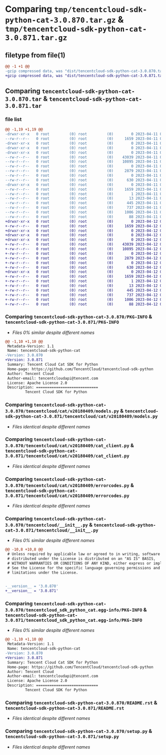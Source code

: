 # Comparing `tmp/tencentcloud-sdk-python-cat-3.0.870.tar.gz` & `tmp/tencentcloud-sdk-python-cat-3.0.871.tar.gz`

## filetype from file(1)

```diff
@@ -1 +1 @@
-gzip compressed data, was "dist/tencentcloud-sdk-python-cat-3.0.870.tar", last modified: Tue Apr 11 03:25:10 2023, max compression
+gzip compressed data, was "dist/tencentcloud-sdk-python-cat-3.0.871.tar", last modified: Wed Apr 12 00:18:12 2023, max compression
```

## Comparing `tencentcloud-sdk-python-cat-3.0.870.tar` & `tencentcloud-sdk-python-cat-3.0.871.tar`

### file list

```diff
@@ -1,19 +1,19 @@
-drwxr-xr-x   0 root         (0) root         (0)        0 2023-04-11 03:25:10.000000 tencentcloud-sdk-python-cat-3.0.870/
--rw-r--r--   0 root         (0) root         (0)     1659 2023-04-11 03:25:10.000000 tencentcloud-sdk-python-cat-3.0.870/PKG-INFO
-drwxr-xr-x   0 root         (0) root         (0)        0 2023-04-11 03:25:10.000000 tencentcloud-sdk-python-cat-3.0.870/tencentcloud/
-drwxr-xr-x   0 root         (0) root         (0)        0 2023-04-11 03:25:10.000000 tencentcloud-sdk-python-cat-3.0.870/tencentcloud/cat/
-drwxr-xr-x   0 root         (0) root         (0)        0 2023-04-11 03:25:10.000000 tencentcloud-sdk-python-cat-3.0.870/tencentcloud/cat/v20180409/
--rw-r--r--   0 root         (0) root         (0)    43039 2023-04-11 03:25:10.000000 tencentcloud-sdk-python-cat-3.0.870/tencentcloud/cat/v20180409/models.py
--rw-r--r--   0 root         (0) root         (0)    10895 2023-04-11 03:25:10.000000 tencentcloud-sdk-python-cat-3.0.870/tencentcloud/cat/v20180409/cat_client.py
--rw-r--r--   0 root         (0) root         (0)        0 2023-04-11 03:25:10.000000 tencentcloud-sdk-python-cat-3.0.870/tencentcloud/cat/v20180409/__init__.py
--rw-r--r--   0 root         (0) root         (0)     2879 2023-04-11 03:25:10.000000 tencentcloud-sdk-python-cat-3.0.870/tencentcloud/cat/v20180409/errorcodes.py
--rw-r--r--   0 root         (0) root         (0)        0 2023-04-11 03:25:10.000000 tencentcloud-sdk-python-cat-3.0.870/tencentcloud/cat/__init__.py
--rw-r--r--   0 root         (0) root         (0)      630 2023-04-11 03:25:10.000000 tencentcloud-sdk-python-cat-3.0.870/tencentcloud/__init__.py
-drwxr-xr-x   0 root         (0) root         (0)        0 2023-04-11 03:25:10.000000 tencentcloud-sdk-python-cat-3.0.870/tencentcloud_sdk_python_cat.egg-info/
--rw-r--r--   0 root         (0) root         (0)     1659 2023-04-11 03:25:10.000000 tencentcloud-sdk-python-cat-3.0.870/tencentcloud_sdk_python_cat.egg-info/PKG-INFO
--rw-r--r--   0 root         (0) root         (0)        1 2023-04-11 03:25:10.000000 tencentcloud-sdk-python-cat-3.0.870/tencentcloud_sdk_python_cat.egg-info/dependency_links.txt
--rw-r--r--   0 root         (0) root         (0)       13 2023-04-11 03:25:10.000000 tencentcloud-sdk-python-cat-3.0.870/tencentcloud_sdk_python_cat.egg-info/top_level.txt
--rw-r--r--   0 root         (0) root         (0)      445 2023-04-11 03:25:10.000000 tencentcloud-sdk-python-cat-3.0.870/tencentcloud_sdk_python_cat.egg-info/SOURCES.txt
--rw-r--r--   0 root         (0) root         (0)      737 2023-04-11 03:25:10.000000 tencentcloud-sdk-python-cat-3.0.870/README.rst
--rw-r--r--   0 root         (0) root         (0)     1006 2023-04-11 03:25:10.000000 tencentcloud-sdk-python-cat-3.0.870/setup.py
--rw-r--r--   0 root         (0) root         (0)       88 2023-04-11 03:25:10.000000 tencentcloud-sdk-python-cat-3.0.870/setup.cfg
+drwxr-xr-x   0 root         (0) root         (0)        0 2023-04-12 00:18:12.000000 tencentcloud-sdk-python-cat-3.0.871/
+-rw-r--r--   0 root         (0) root         (0)     1659 2023-04-12 00:18:12.000000 tencentcloud-sdk-python-cat-3.0.871/PKG-INFO
+drwxr-xr-x   0 root         (0) root         (0)        0 2023-04-12 00:18:12.000000 tencentcloud-sdk-python-cat-3.0.871/tencentcloud/
+drwxr-xr-x   0 root         (0) root         (0)        0 2023-04-12 00:18:12.000000 tencentcloud-sdk-python-cat-3.0.871/tencentcloud/cat/
+drwxr-xr-x   0 root         (0) root         (0)        0 2023-04-12 00:18:12.000000 tencentcloud-sdk-python-cat-3.0.871/tencentcloud/cat/v20180409/
+-rw-r--r--   0 root         (0) root         (0)    43039 2023-04-12 00:18:12.000000 tencentcloud-sdk-python-cat-3.0.871/tencentcloud/cat/v20180409/models.py
+-rw-r--r--   0 root         (0) root         (0)    10895 2023-04-12 00:18:12.000000 tencentcloud-sdk-python-cat-3.0.871/tencentcloud/cat/v20180409/cat_client.py
+-rw-r--r--   0 root         (0) root         (0)        0 2023-04-12 00:18:12.000000 tencentcloud-sdk-python-cat-3.0.871/tencentcloud/cat/v20180409/__init__.py
+-rw-r--r--   0 root         (0) root         (0)     2879 2023-04-12 00:18:12.000000 tencentcloud-sdk-python-cat-3.0.871/tencentcloud/cat/v20180409/errorcodes.py
+-rw-r--r--   0 root         (0) root         (0)        0 2023-04-12 00:18:12.000000 tencentcloud-sdk-python-cat-3.0.871/tencentcloud/cat/__init__.py
+-rw-r--r--   0 root         (0) root         (0)      630 2023-04-12 00:18:12.000000 tencentcloud-sdk-python-cat-3.0.871/tencentcloud/__init__.py
+drwxr-xr-x   0 root         (0) root         (0)        0 2023-04-12 00:18:12.000000 tencentcloud-sdk-python-cat-3.0.871/tencentcloud_sdk_python_cat.egg-info/
+-rw-r--r--   0 root         (0) root         (0)     1659 2023-04-12 00:18:12.000000 tencentcloud-sdk-python-cat-3.0.871/tencentcloud_sdk_python_cat.egg-info/PKG-INFO
+-rw-r--r--   0 root         (0) root         (0)        1 2023-04-12 00:18:12.000000 tencentcloud-sdk-python-cat-3.0.871/tencentcloud_sdk_python_cat.egg-info/dependency_links.txt
+-rw-r--r--   0 root         (0) root         (0)       13 2023-04-12 00:18:12.000000 tencentcloud-sdk-python-cat-3.0.871/tencentcloud_sdk_python_cat.egg-info/top_level.txt
+-rw-r--r--   0 root         (0) root         (0)      445 2023-04-12 00:18:12.000000 tencentcloud-sdk-python-cat-3.0.871/tencentcloud_sdk_python_cat.egg-info/SOURCES.txt
+-rw-r--r--   0 root         (0) root         (0)      737 2023-04-12 00:18:12.000000 tencentcloud-sdk-python-cat-3.0.871/README.rst
+-rw-r--r--   0 root         (0) root         (0)     1006 2023-04-12 00:18:12.000000 tencentcloud-sdk-python-cat-3.0.871/setup.py
+-rw-r--r--   0 root         (0) root         (0)       88 2023-04-12 00:18:12.000000 tencentcloud-sdk-python-cat-3.0.871/setup.cfg
```

### Comparing `tencentcloud-sdk-python-cat-3.0.870/PKG-INFO` & `tencentcloud-sdk-python-cat-3.0.871/PKG-INFO`

 * *Files 0% similar despite different names*

```diff
@@ -1,10 +1,10 @@
 Metadata-Version: 1.1
 Name: tencentcloud-sdk-python-cat
-Version: 3.0.870
+Version: 3.0.871
 Summary: Tencent Cloud Cat SDK for Python
 Home-page: https://github.com/TencentCloud/tencentcloud-sdk-python
 Author: Tencent Cloud
 Author-email: tencentcloudapi@tencent.com
 License: Apache License 2.0
 Description: ============================
         Tencent Cloud SDK for Python
```

### Comparing `tencentcloud-sdk-python-cat-3.0.870/tencentcloud/cat/v20180409/models.py` & `tencentcloud-sdk-python-cat-3.0.871/tencentcloud/cat/v20180409/models.py`

 * *Files identical despite different names*

### Comparing `tencentcloud-sdk-python-cat-3.0.870/tencentcloud/cat/v20180409/cat_client.py` & `tencentcloud-sdk-python-cat-3.0.871/tencentcloud/cat/v20180409/cat_client.py`

 * *Files identical despite different names*

### Comparing `tencentcloud-sdk-python-cat-3.0.870/tencentcloud/cat/v20180409/errorcodes.py` & `tencentcloud-sdk-python-cat-3.0.871/tencentcloud/cat/v20180409/errorcodes.py`

 * *Files identical despite different names*

### Comparing `tencentcloud-sdk-python-cat-3.0.870/tencentcloud/__init__.py` & `tencentcloud-sdk-python-cat-3.0.871/tencentcloud/__init__.py`

 * *Files 0% similar despite different names*

```diff
@@ -10,8 +10,8 @@
 # Unless required by applicable law or agreed to in writing, software
 # distributed under the License is distributed on an "AS IS" BASIS,
 # WITHOUT WARRANTIES OR CONDITIONS OF ANY KIND, either express or implied.
 # See the License for the specific language governing permissions and
 # limitations under the License.
 
 
-__version__ = '3.0.870'
+__version__ = '3.0.871'
```

### Comparing `tencentcloud-sdk-python-cat-3.0.870/tencentcloud_sdk_python_cat.egg-info/PKG-INFO` & `tencentcloud-sdk-python-cat-3.0.871/tencentcloud_sdk_python_cat.egg-info/PKG-INFO`

 * *Files 0% similar despite different names*

```diff
@@ -1,10 +1,10 @@
 Metadata-Version: 1.1
 Name: tencentcloud-sdk-python-cat
-Version: 3.0.870
+Version: 3.0.871
 Summary: Tencent Cloud Cat SDK for Python
 Home-page: https://github.com/TencentCloud/tencentcloud-sdk-python
 Author: Tencent Cloud
 Author-email: tencentcloudapi@tencent.com
 License: Apache License 2.0
 Description: ============================
         Tencent Cloud SDK for Python
```

### Comparing `tencentcloud-sdk-python-cat-3.0.870/README.rst` & `tencentcloud-sdk-python-cat-3.0.871/README.rst`

 * *Files identical despite different names*

### Comparing `tencentcloud-sdk-python-cat-3.0.870/setup.py` & `tencentcloud-sdk-python-cat-3.0.871/setup.py`

 * *Files identical despite different names*

